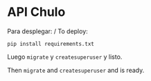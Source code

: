 # API Chulo

Para desplegar: / To deploy:

```
pip install requirements.txt
```
Luego ```migrate``` y ```createsuperuser``` y listo.

Then ```migrate``` and ```createsuperuser``` and is ready.


